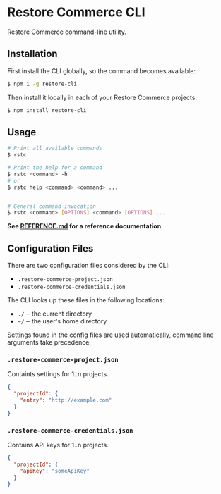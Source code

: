 # Restore Commerce CLI

Restore Commerce command-line utility.

## Installation

First install the CLI globally, so the command becomes available:
```sh
$ npm i -g restore-cli
```
Then install it locally in each of your Restore Commerce projects:
```sh
$ npm install restore-cli
```

## Usage

```sh
# Print all available commands
$ rstc

# Print the help for a command
$ rstc <command> -h
# or
$ rstc help <command> <command> ...


# General command invocation
$ rstc <command> [OPTIONS] <command> [OPTIONS] ...
```

**See [REFERENCE.md](REFERENCE.md) for a reference documentation.**

## Configuration Files

There are two configuration files considered by the CLI:

- `.restore-commerce-project.json`
- `.restore-commerce-credentials.json`

The CLI looks up these files in the following locations:

- `./` ‒ the current directory
- `~/` ‒ the user's home directory

Settings found in the config files are used automatically,
command line arguments take precedence.

### `.restore-commerce-project.json`

Containts settings for 1..n projects.

```json
{
  "projectId": {
    "entry": "http://example.com"
  }
}
```

### `.restore-commerce-credentials.json`

Contains API keys for 1..n projects.

```json
{
  "projectId": {
    "apiKey": "someApiKey"
  }
}
```
